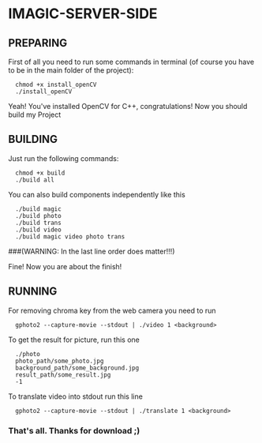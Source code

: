 # IMAGIC-SERVER-SIDE
## PREPARING
First of all you need to run some commands in terminal (of course you have to be in the main folder of the project):
```
  chmod +x install_openCV
  ./install_openCV
```
Yeah!
You've installed OpenCV for C++, congratulations!
Now you should build my Project
## BUILDING
Just run the following commands:
```
  chmod +x build
  ./build all
```
You can also build components independently like this
```
  ./build magic
  ./build photo
  ./build trans
  ./build video
  ./build magic video photo trans
```
###(WARNING: In the last line order does matter!!!)

Fine! Now you are about the finish!
## RUNNING
For removing chroma key from the web camera you need to run
```
  gphoto2 --capture-movie --stdout | ./video 1 <background>
```
To get the result for picture, run this one
```
  ./photo
  photo_path/some_photo.jpg
  background_path/some_background.jpg
  result_path/some_result.jpg
  -1
```
To translate video into stdout run this line
```
  gphoto2 --capture-movie --stdout | ./translate 1 <background>
```
### That's all. Thanks for download ;)
